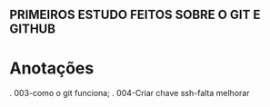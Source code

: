  ## PRIMEIROS ESTUDO FEITOS SOBRE O GIT E GITHUB

 # Anotações

  . 003-como o git funciona;
  . 004-Criar chave ssh-falta melhorar